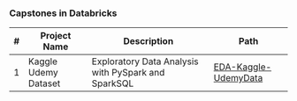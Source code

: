 ### Capstones in Databricks

|#|Project Name | Description | Path|
|---|---|---|---|
|1|Kaggle Udemy Dataset| Exploratory Data Analysis with PySpark and SparkSQL|[EDA-Kaggle-UdemyData](https://github.com/vibhatrehan/databricks/tree/main/1_EDA-Kaggle-UdemyData)|
